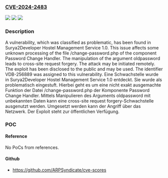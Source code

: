 ### [CVE-2024-2483](https://cve.mitre.org/cgi-bin/cvename.cgi?name=CVE-2024-2483)
![](https://img.shields.io/static/v1?label=Product&message=Hostel%20Management%20Service&color=blue)
![](https://img.shields.io/static/v1?label=Version&message=1.0%20&color=brightgreen)
![](https://img.shields.io/static/v1?label=Vulnerability&message=CWE-352%20Cross-Site%20Request%20Forgery&color=brightgreen)

### Description

A vulnerability, which was classified as problematic, has been found in Surya2Developer Hostel Management Service 1.0. This issue affects some unknown processing of the file /change-password.php of the component Password Change Handler. The manipulation of the argument oldpassword leads to cross-site request forgery. The attack may be initiated remotely. The exploit has been disclosed to the public and may be used. The identifier VDB-256889 was assigned to this vulnerability.
Eine Schwachstelle wurde in Surya2Developer Hostel Management Service 1.0 entdeckt. Sie wurde als problematisch eingestuft. Hierbei geht es um eine nicht exakt ausgemachte Funktion der Datei /change-password.php der Komponente Password Change Handler. Mittels Manipulieren des Arguments oldpassword mit unbekannten Daten kann eine cross-site request forgery-Schwachstelle ausgenutzt werden. Umgesetzt werden kann der Angriff über das Netzwerk. Der Exploit steht zur öffentlichen Verfügung.

### POC

#### Reference
No PoCs from references.

#### Github
- https://github.com/ARPSyndicate/cve-scores


